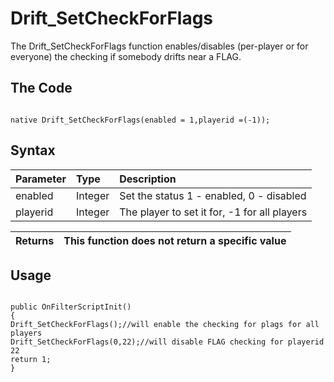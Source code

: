 # Drift\_SetCheckForFlags #

The Drift\_SetCheckForFlags function enables/disables (per-player or for everyone) the checking if somebody drifts near a FLAG.


## The Code ##
```PAWN

native Drift_SetCheckForFlags(enabled = 1,playerid =(-1));
```

## Syntax ##
|Parameter|Type|Description|
|:--------|:---|:----------|
|enabled  |Integer|Set the status 1 - enabled, 0 - disabled|
|playerid |Integer|The player to set it for, -1 for all players|

|Returns|This function does not return a specific value|
|:------|:---------------------------------------------|


## Usage ##


```PAWN

public OnFilterScriptInit()
{
Drift_SetCheckForFlags();//will enable the checking for plags for all players
Drift_SetCheckForFlags(0,22);//will disable FLAG checking for playerid 22
return 1;
}
```